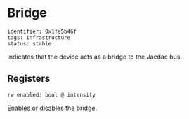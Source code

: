 # Bridge

    identifier: 0x1fe5b46f
    tags: infrastructure
    status: stable

Indicates that the device acts as a bridge to the Jacdac bus.

## Registers

    rw enabled: bool @ intensity

Enables or disables the bridge.
